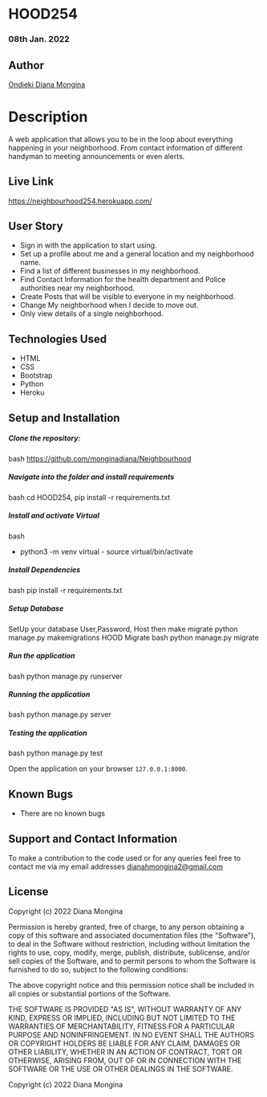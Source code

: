 # HOOD254

### 08th Jan. 2022

## Author 

[Ondieki Diana Mongina](https://github.com/monginadiana)

# Description 

A web application that allows you to be in the loop about everything happening in your neighborhood. From contact information of different handyman to meeting announcements or even alerts.

##  Live Link 
https://neighbourhood254.herokuapp.com/

## User Story 

* Sign in with the application to start using.
* Set up a profile about me and a general location and my neighborhood name.
* Find a list of different businesses in my neighborhood.
* Find Contact Information for the health department and Police authorities near my neighborhood.
* Create Posts that will be visible to everyone in my neighborhood.
* Change My neighborhood when I decide to move out.
* Only view details of a single neighborhood.


## Technologies Used

- HTML 
- CSS 
- Bootstrap
- Python
- Heroku


## Setup and Installation 

##### Clone the repository: 
 bash
https://github.com/monginadiana/Neighbourhood

##### Navigate into the folder and install requirements 
 bash
cd HOOD254, pip install -r requirements.txt

##### Install and activate Virtual 
 bash
- python3 -m venv virtual - source virtual/bin/activate

##### Install Dependencies 
 bash
 pip install -r requirements.txt

##### Setup Database 
SetUp your database User,Password, 
Host then make migrate
python manage.py makemigrations HOOD
Migrate
 bash
 python manage.py migrate

##### Run the application 
 bash
 python manage.py runserver

##### Running the application 
 bash
 python manage.py server

##### Testing the application 
 bash
 python manage.py test

Open the application on your browser `127.0.0.1:8000`.

## Known Bugs 

* There are no known bugs

## Support and Contact Information

To make a contribution to the code used or for any queries feel free to contact me via my email addresses dianahmongina2@gmail.com

## License

Copyright (c) 2022 Diana Mongina

Permission is hereby granted, free of charge, to any person obtaining a copy
of this software and associated documentation files (the "Software"), to deal
in the Software without restriction, including without limitation the rights
to use, copy, modify, merge, publish, distribute, sublicense, and/or sell
copies of the Software, and to permit persons to whom the Software is
furnished to do so, subject to the following conditions:

The above copyright notice and this permission notice shall be included in all
copies or substantial portions of the Software.

THE SOFTWARE IS PROVIDED "AS IS", WITHOUT WARRANTY OF ANY KIND, EXPRESS OR
IMPLIED, INCLUDING BUT NOT LIMITED TO THE WARRANTIES OF MERCHANTABILITY,
FITNESS FOR A PARTICULAR PURPOSE AND NONINFRINGEMENT. IN NO EVENT SHALL THE
AUTHORS OR COPYRIGHT HOLDERS BE LIABLE FOR ANY CLAIM, DAMAGES OR OTHER
LIABILITY, WHETHER IN AN ACTION OF CONTRACT, TORT OR OTHERWISE, ARISING FROM,
OUT OF OR IN CONNECTION WITH THE SOFTWARE OR THE USE OR OTHER DEALINGS IN THE
SOFTWARE.


Copyright (c) 2022 Diana Mongina

